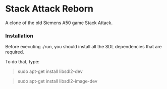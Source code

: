 # Stack Attack Reborn
A clone of the old Siemens A50 game Stack Attack.

### Installation
Before executing ./run, you should install all the SDL dependencies that are required.

To do that, type:
> sudo apt-get install libsdl2-dev

> sudo apt-get install libsdl2-image-dev
